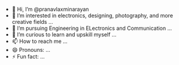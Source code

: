 - 👋 Hi, I’m @pranavlaxminarayan
- 👀 I’m interested in electronics, designing, photography, and more creative fields ...
- 🌱 I’m pursuing Engineering in ELectronics and Communication ...
- 💞️ I’m curious to learn and upskill myself ...
- 📫 How to reach me ...
- 😄 Pronouns: ...
- ⚡ Fun fact: ...

<!---
pranavlaxminarayan/pranavlaxminarayan is a ✨ special ✨ repository because its `README.md` (this file) appears on your GitHub profile.
You can click the Preview link to take a look at your changes.
--->
